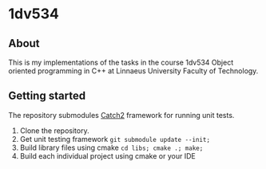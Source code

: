 # 1dv534
## About
This is my implementations of the tasks in the course 1dv534 Object oriented programming in C++ at Linnaeus University Faculty of Technology.
## Getting started
The repository submodules [Catch2](https://github.com/catchorg/Catch2) framework for running unit tests.
1. Clone the repository.
2. Get unit testing framework `git submodule update --init;`
3. Build library files using cmake `cd libs; cmake .; make;`
4. Build each individual project using cmake or your IDE

